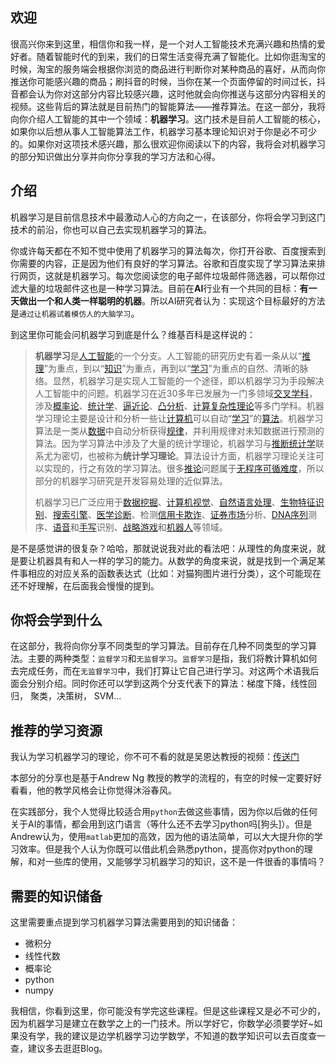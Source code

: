 ## 欢迎

很高兴你来到这里，相信你和我一样，是一个对人工智能技术充满兴趣和热情的爱好者。随着智能时代的到来，我们的日常生活变得充满了智能化。比如你逛淘宝的时候，淘宝的服务端会根据你浏览的商品进行判断你对某种商品的喜好，从而向你推送你可能感兴趣的商品；刷抖音的时候，当你在某一个页面停留的时间过长，抖音都会认为你对这部分内容比较感兴趣，这时他就会向你推送与这部分内容相关的视频。这些背后的算法就是目前热门的智能算法——推荐算法。在这一部分，我将向你介绍人工智能的其中一个领域：**机器学习**。这门技术是目前人工智能的核心，如果你以后想从事人工智能算法工作，机器学习基本理论知识对于你是必不可少的。如果你对这项技术感兴趣，那么很欢迎你阅读以下的内容，我将会对机器学习的部分知识做出分享并向你分享我的学习方法和心得。

## 介绍

机器学习是目前信息技术中最激动人心的方向之一，在该部分，你将会学习到这门技术的前沿，你也可以自己去实现机器学习的算法。

你或许每天都在不知不觉中使用了机器学习的算法每次，你打开谷歌、百度搜索到你需要的内容，正是因为他们有良好的学习算法。谷歌和百度实现了学习算法来排行网页，这就是机器学习。每次您阅读您的电子邮件垃圾邮件筛选器，可以帮你过滤大量的垃圾邮件这也是一种学习算法。目前在**AI**行业有一个共同的目标：**有一天做出一个和人类一样聪明的机器**。所以AI研究者认为：实现这个目标最好的方法是`通过让机器试着模仿人的大脑学习`。

到这里你可能会问机器学习到底是什么？维基百科是这样说的：

> **机器学习**是[人工智能](https://zh.wikipedia.org/wiki/人工智能)的一个分支。人工智能的研究历史有着一条从以“[推理](https://zh.wikipedia.org/wiki/推理)”为重点，到以“[知识](https://zh.wikipedia.org/wiki/知识)”为重点，再到以“[学习](https://zh.wikipedia.org/wiki/学习)”为重点的自然、清晰的脉络。显然，机器学习是实现人工智能的一个途径，即以机器学习为手段解决人工智能中的问题。机器学习在近30多年已发展为一门多领域[交叉学科](https://zh.wikipedia.org/wiki/交叉学科)，涉及[概率论](https://zh.wikipedia.org/wiki/概率论)、[统计学](https://zh.wikipedia.org/wiki/统计学)、[逼近论](https://zh.wikipedia.org/wiki/逼近论)、[凸分析](https://zh.wikipedia.org/w/index.php?title=凸分析&action=edit&redlink=1)、[计算复杂性理论](https://zh.wikipedia.org/wiki/计算复杂性理论)等多门学科。机器学习理论主要是设计和分析一些让[计算机](https://zh.wikipedia.org/wiki/计算机)可以自动“[学习](https://zh.wikipedia.org/wiki/学习)”的[算法](https://zh.wikipedia.org/wiki/算法)。机器学习算法是一类从[数据](https://zh.wikipedia.org/wiki/数据)中自动分析获得[规律](https://zh.wikipedia.org/wiki/规律)，并利用规律对未知数据进行预测的算法。因为学习算法中涉及了大量的统计学理论，机器学习与[推断统计学](https://zh.wikipedia.org/wiki/推断统计学)联系尤为密切，也被称为**统计学习理论**。算法设计方面，机器学习理论关注可以实现的，行之有效的学习算法。很多[推论](https://zh.wikipedia.org/wiki/推论)问题属于[无程序可循难度](https://zh.wikipedia.org/w/index.php?title=无程序可循难度&action=edit&redlink=1)，所以部分的机器学习研究是开发容易处理的近似算法。
>
> 机器学习已广泛应用于[数据挖掘](https://zh.wikipedia.org/wiki/数据挖掘)、[计算机视觉](https://zh.wikipedia.org/wiki/计算机视觉)、[自然语言处理](https://zh.wikipedia.org/wiki/自然语言处理)、[生物特征识别](https://zh.wikipedia.org/wiki/生物特征识别)、[搜索引擎](https://zh.wikipedia.org/wiki/搜索引擎)、[医学诊断](https://zh.wikipedia.org/wiki/诊断)、检测[信用卡欺诈](https://zh.wikipedia.org/w/index.php?title=信用卡欺诈&action=edit&redlink=1)、[证券市场](https://zh.wikipedia.org/wiki/證券市場)分析、[DNA序列](https://zh.wikipedia.org/wiki/DNA序列)测序、[语音](https://zh.wikipedia.org/wiki/语音识别)和[手写](https://zh.wikipedia.org/wiki/手写识别)识别、[战略游戏](https://zh.wikipedia.org/wiki/战略游戏)和[机器人](https://zh.wikipedia.org/wiki/机器人)等领域。

是不是感觉讲的很复杂？哈哈，那就说说我对此的看法吧：从理性的角度来说，就是要让机器具有和人一样的学习的能力。从数学的角度来说，就是找到一个满足某件事相应的对应关系的函数表达式（比如：对猫狗图片进行分类），这个可能现在还不好理解，在后面我会慢慢的提到。

## 你将会学到什么

在这部分，我将向你分享不同类型的学习算法。目前存在几种不同类型的学习算法。主要的两种类型：`监督学习`和`无监督学习`。`监督学习`是指，我们将教计算机如何去完成任务，而在`无监督学习`中，我们打算让它自己进行学习。对这两个术语我后面会分别介绍。同时你还可以学到这两个分支代表下的算法：梯度下降，线性回归， 聚类，决策树， SVM...

## 推荐的学习资源

我认为学习机器学习的理论，你不可不看的就是吴恩达教授的视频：[传送门](https://www.bilibili.com/video/BV164411b7dx?from=search&seid=9529580685567379716)

本部分的分享也是基于Andrew Ng 教授的教学的流程的，有空的时候一定要好好看看，他的教学风格会让你觉得沐浴春风。

在实践部分，我个人觉得比较适合用`python`去做这些事情，因为你以后做的任何关于AI的事情，都会用到这门语言（等什么还不去学习python吗[狗头]）。但是Andrew认为，使用`matlab`更加的高效，因为他的语法简单，可以大大提升你的学习效率。但是我个人认为你既可以借此机会熟悉python，提高你对python的理解，和对一些库的使用，又能够学习机器学习的知识，这不是一件很香的事情吗？

## 需要的知识储备

这里需要重点提到学习机器学习算法需要用到的知识储备：
- 微积分
- 线性代数
- 概率论
- python
- numpy

我相信，你看到这里，你可能没有学完这些课程。但是这些课程又是必不可少的，因为机器学习是建立在数学之上的一门技术。所以学好它，你数学必须要学好~如果没有学，我的建议是边学机器学习边学数学，不知道的数学知识可以去百度查一查，建议多去逛逛Blog。